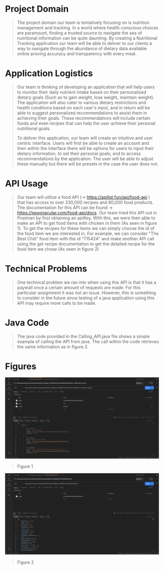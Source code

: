 # Project Domain

> The project domain our team is tentatively focusing on is nutrition
> management and tracking. In a world where health conscious choices are
> paramount, finding a trusted source to navigate the sea of nutritional
> information can be quite daunting. By creating a Nutritional Tracking
> application our team will be able to deliver to our clients a way to
> navigate through the abundance of dietary data available online
> proving accuracy and transparency with every meal.

# Application Logistics

> Our team is thinking of developing an application that will help users
> to monitor their daily nutrient intake based on their personalized
> dietary goals (Such as to gain weight, lose weight, maintain weight).
> The application will also cater to various dietary restrictions and
> health conditions based on each user's input, and in return will be
> able to suggest personalized recommendations to assist them in
> achieving their goals. These recommendations will include certain
> foods and even recipes that can help the user achieve their personal
> nutritional goals.
>
> To deliver this application, our team will create an intuitive and
> user centric interface. Users will first be able to create an account
> and then within the interface there will be options for users to input
> their dietary information, to set their personal goals, and to access
> recommendations by the application. The user will be able to adjust
> these manually but there will be presets in the case the user does
> not.

# API Usage

> Our team will utilize a food API (→ https://apilist.fun/api/food-api )
> that has access to over 330,000 recipes and 80,000 food products. The
> documentation for this API can be found →
> https://spoonacular.com/food-api/docs. Our team tried this API out in
> Postman by first obtaining an apiKey. With this, we were then able to
> make an API to get food items with chicken in them (As seen in figure
> 1). To get the recipes for these items we can simply choose the id of
> the food item we are interested in. For example, we can consider "The
> Best Chili" food item with the id "715424" and make another API call
> using the get recipe documentation to get the detailed recipe for the
> food item we chose (As seen in figure 2)

# Technical Problems

> One technical problem we ran into when using this API is that it has a
> paywall once a certain amount of requests are made. For this
> particular assignment it was not an issue. However, this is something
> to consider in the future since testing of a java application using
> this API may require more calls to be made.

# Java Code

> The java code provided in the Calling_API.java file shows a simple
> example of calling the API from java. The call within the code
> retrieves the same information as in figure 2.

# Figures
![Figure 1](Figure1.png)
> Figure 1

![Figure 1](Figure2.png)
> Figure 2